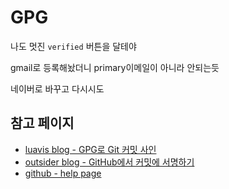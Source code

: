 # GPG

나도 멋진 `verified` 버튼을 달테야

gmail로 등록해놨더니 primary이메일이 아니라 안되는듯

네이버로 바꾸고 다시시도

## 참고 페이지

- [luavis blog - GPG로 Git 커밋 사인](https://b.luavis.kr/server/signing-commit)
- [outsider blog - GitHub에서 커밋에 서명하기](https://blog.outsider.ne.kr/1209)
- [github - help page](https://help.github.com/articles/generating-a-new-gpg-key/)
